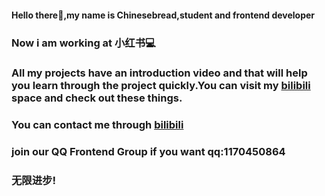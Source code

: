#### Hello there👋,my name is Chinesebread,student and frontend developer
### Now i am working at 小红书💻
### All my projects have an introduction video and that will help you learn through the project quickly.You can visit my [bilibili](https://space.bilibili.com/47733318) space and check out these things.
### You can contact me through [bilibili](https://space.bilibili.com/47733318)
### join our QQ Frontend Group if you want qq:1170450864
### 无限进步!
